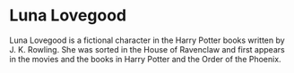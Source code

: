 # Luna Lovegood

Luna Lovegood is a fictional character in the Harry Potter books written by J. K. Rowling.
She was sorted in the House of Ravenclaw and first appears in the movies and the books in
Harry Potter and the Order of the Phoenix.
